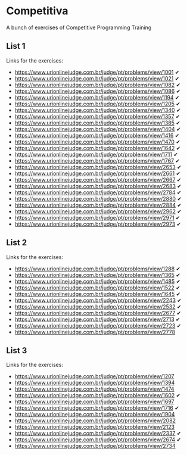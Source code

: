 # Competitiva
A bunch of exercises of Competitive Programming Training 

## List 1
Links for the exercises:
* https://www.urionlinejudge.com.br/judge/pt/problems/view/1001  ✔
* https://www.urionlinejudge.com.br/judge/pt/problems/view/1021  ✔
* https://www.urionlinejudge.com.br/judge/pt/problems/view/1082  ✔
* https://www.urionlinejudge.com.br/judge/pt/problems/view/1086  ✔
* https://www.urionlinejudge.com.br/judge/pt/problems/view/1194  ✔
* https://www.urionlinejudge.com.br/judge/pt/problems/view/1205  ✔
* https://www.urionlinejudge.com.br/judge/pt/problems/view/1340  ✔
* https://www.urionlinejudge.com.br/judge/pt/problems/view/1357  ✔
* https://www.urionlinejudge.com.br/judge/pt/problems/view/1385  ✔
* https://www.urionlinejudge.com.br/judge/pt/problems/view/1404  ✔
* https://www.urionlinejudge.com.br/judge/pt/problems/view/1416  ✔
* https://www.urionlinejudge.com.br/judge/pt/problems/view/1470  ✔
* https://www.urionlinejudge.com.br/judge/pt/problems/view/1642  ✔
* https://www.urionlinejudge.com.br/judge/pt/problems/view/1711  ✔
* https://www.urionlinejudge.com.br/judge/pt/problems/view/1767  ✔
* https://www.urionlinejudge.com.br/judge/pt/problems/view/2653  ✔
* https://www.urionlinejudge.com.br/judge/pt/problems/view/2661  ✔
* https://www.urionlinejudge.com.br/judge/pt/problems/view/2667  ✔
* https://www.urionlinejudge.com.br/judge/pt/problems/view/2683  ✔
* https://www.urionlinejudge.com.br/judge/pt/problems/view/2784  ✔
* https://www.urionlinejudge.com.br/judge/pt/problems/view/2880  ✔
* https://www.urionlinejudge.com.br/judge/pt/problems/view/2884  ✔
* https://www.urionlinejudge.com.br/judge/pt/problems/view/2962  ✔
* https://www.urionlinejudge.com.br/judge/pt/problems/view/2971  ✔
* https://www.urionlinejudge.com.br/judge/pt/problems/view/2973  ✔

## List 2
Links for the exercises:
* https://www.urionlinejudge.com.br/judge/pt/problems/view/1288  ✔
* https://www.urionlinejudge.com.br/judge/pt/problems/view/1365  ✔
* https://www.urionlinejudge.com.br/judge/pt/problems/view/1485  ✔
* https://www.urionlinejudge.com.br/judge/pt/problems/view/1522  ✔
* https://www.urionlinejudge.com.br/judge/pt/problems/view/1645  ✔
* https://www.urionlinejudge.com.br/judge/pt/problems/view/2243  ✔
* https://www.urionlinejudge.com.br/judge/pt/problems/view/2532  ✔
* https://www.urionlinejudge.com.br/judge/pt/problems/view/2677  ✔
* https://www.urionlinejudge.com.br/judge/pt/problems/view/2713  ✔
* https://www.urionlinejudge.com.br/judge/pt/problems/view/2723  ✔
* https://www.urionlinejudge.com.br/judge/pt/problems/view/2778

## List 3
Links for the exercises:
* https://www.urionlinejudge.com.br/judge/pt/problems/view/1207
* https://www.urionlinejudge.com.br/judge/pt/problems/view/1394
* https://www.urionlinejudge.com.br/judge/pt/problems/view/1474
* https://www.urionlinejudge.com.br/judge/pt/problems/view/1602  ✔
* https://www.urionlinejudge.com.br/judge/pt/problems/view/1697
* https://www.urionlinejudge.com.br/judge/pt/problems/view/1716  ✔
* https://www.urionlinejudge.com.br/judge/pt/problems/view/1904
* https://www.urionlinejudge.com.br/judge/pt/problems/view/2082
* https://www.urionlinejudge.com.br/judge/pt/problems/view/2123
* https://www.urionlinejudge.com.br/judge/pt/problems/view/2337  ✔
* https://www.urionlinejudge.com.br/judge/pt/problems/view/2674  ✔
* https://www.urionlinejudge.com.br/judge/pt/problems/view/2734
